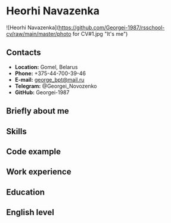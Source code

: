 # Heorhi Navazenka
![Heorhi Navazenka](https://github.com/Georgei-1987/rsschool-cv/raw/main/master/photo for CV#1.jpg "It's me")
## Contacts
* **Location:** Gomel, Belarus
* **Phone:** +375-44-700-39-46
* **E-mail:** george_bpt@mail.ru
* **Telegram:** @Georgei_Novozenko
* **GitHub:** Georgei-1987
## Briefly about me
## Skills
## Code example
## Work experience
## Education
## English level
